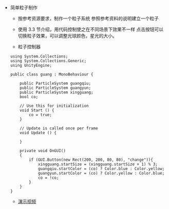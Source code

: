 + 简单粒子制作
    + 按参考资源要求，制作一个粒子系统
    参照参考资料的说明建立一个粒子
    + 使用 3.3 节介绍，用代码控制使之在不同场景下效果不一样
    点击按钮可以切换粒子效果，可以调整光球颜色，星光的大小。

    + 粒子控制器
    ```
    using System.Collections;
    using System.Collections.Generic;
    using UnityEngine;

    public class guang : MonoBehaviour {

        public ParticleSystem guangqiu;
        public ParticleSystem guangyun;
        public ParticleSystem xingguang;
        bool co;

        // Use this for initialization
        void Start () {
            co = true;
	    }
	
	    // Update is called once per frame
	    void Update () {
		
	    }

        private void OnGUI()
        {
            if (GUI.Button(new Rect(200, 200, 80, 80), "change")){
                xingguang.startSize = (xingguang.startSize + 1) % 3;
                guangqiu.startColor = (co) ? Color.blue : Color.yellow;
                guangyun.startColor = (co) ? Color.yellow : Color.blue;
                co = !co;
            }
        }
    }
    ```
    + [演示视频](https://github.com/SO4P/Unity7/blob/master/%E6%BC%94%E7%A4%BA%E8%A7%86%E9%A2%91.zip)
